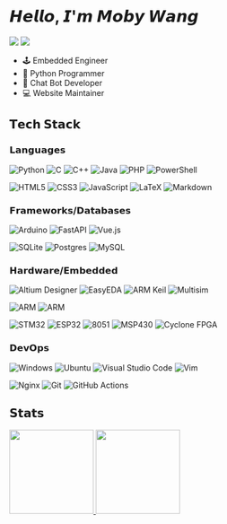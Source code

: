 # 𝙃𝙚𝙡𝙡𝙤, 𝙄'𝙢 𝙈𝙤𝙗𝙮 𝙒𝙖𝙣𝙜

[![](https://img.shields.io/badge/mobyw-%23181717?style=for-the-badge&logo=github)](https://github.com/mobyw)
[![](https://img.shields.io/website?color=0ab9e6&style=for-the-badge&up_message=xiaohei.moe&url=https%3A%2F%2Fxiaohei.moe)](https://xiaohei.moe)

- 🕹️ Embedded Engineer
- 🐍 Python Programmer
- 🤖 Chat Bot Developer
- 💻 Website Maintainer

## 𝗧𝗲𝗰𝗵 𝗦𝘁𝗮𝗰𝗸

### 𝗟𝗮𝗻𝗴𝘂𝗮𝗴𝗲𝘀

![Python](https://img.shields.io/badge/python-3670a0?style=for-the-badge&logo=python&logoColor=ffdd54)
![C](https://img.shields.io/badge/c-%2300599c.svg?style=for-the-badge&logo=c&logoColor=white)
![C++](https://img.shields.io/badge/c++-%2300599c.svg?style=for-the-badge&logo=c%2B%2B&logoColor=white)
![Java](https://img.shields.io/badge/java-%23ed8B00.svg?style=for-the-badge&logo=openjdk&logoColor=white)
![PHP](https://img.shields.io/badge/php-%23777bb4.svg?style=for-the-badge&logo=php&logoColor=white)
![PowerShell](https://img.shields.io/badge/PowerShell-%235391fe.svg?style=for-the-badge&logo=powershell&logoColor=white)

![HTML5](https://img.shields.io/badge/html5-%23e34f26.svg?style=for-the-badge&logo=html5&logoColor=white)
![CSS3](https://img.shields.io/badge/css3-%231572b6.svg?style=for-the-badge&logo=css3&logoColor=white)
![JavaScript](https://img.shields.io/badge/javascript-%23323330.svg?style=for-the-badge&logo=javascript&logoColor=%23f7df1e)
![LaTeX](https://img.shields.io/badge/latex-%23008080.svg?style=for-the-badge&logo=latex&logoColor=white)
![Markdown](https://img.shields.io/badge/markdown-%23000000.svg?style=for-the-badge&logo=markdown&logoColor=white)

### 𝗙𝗿𝗮𝗺𝗲𝘄𝗼𝗿𝗸𝘀/𝗗𝗮𝘁𝗮𝗯𝗮𝘀𝗲𝘀

![Arduino](https://img.shields.io/badge/Arduino-00979D?style=for-the-badge&logo=Arduino&logoColor=white)
![FastAPI](https://img.shields.io/badge/FastAPI-005571?style=for-the-badge&logo=fastapi)
![Vue.js](https://img.shields.io/badge/vuejs-%2335495e.svg?style=for-the-badge&logo=vuedotjs&logoColor=%234FC08D)

![SQLite](https://img.shields.io/badge/sqlite-%2307405e.svg?style=for-the-badge&logo=sqlite&logoColor=white)
![Postgres](https://img.shields.io/badge/postgres-%23316192.svg?style=for-the-badge&logo=postgresql&logoColor=white)
![MySQL](https://img.shields.io/badge/mysql-%234479a1.svg?style=for-the-badge&logo=mysql&logoColor=white)

### 𝗛𝗮𝗿𝗱𝘄𝗮𝗿𝗲/𝗘𝗺𝗯𝗲𝗱𝗱𝗲𝗱

![Altium Designer](https://img.shields.io/badge/Altium%20Designer-%23a5915f.svg?style=for-the-badge&logo=altiumdesigner&logoColor=white)
![EasyEDA](https://img.shields.io/badge/EasyEDA-%231765f6.svg?style=for-the-badge&logo=easyeda&logoColor=white)
![ARM Keil](https://img.shields.io/badge/ARM%20Keil-%23394049.svg?style=for-the-badge&logo=armkeil&logoColor=white)
![Multisim](https://img.shields.io/badge/Multisim-%2357B685.svg?style=for-the-badge&logo=multisim&logoColor=white)

![ARM](https://img.shields.io/badge/ARM-%230091bd.svg?style=for-the-badge&logo=arm&logoColor=white)
![ARM](https://img.shields.io/badge/RISC--V-%23283272.svg?style=for-the-badge&logo=riscv&logoColor=white)

![STM32](https://img.shields.io/badge/STM32-%23ffd200.svg?style=for-the-badge&logo=stmicroelectronics&logoColor=03234b)
![ESP32](https://img.shields.io/badge/ESP32-%23e7352c.svg?style=for-the-badge&logo=espressif&logoColor=white)
![8051](https://img.shields.io/badge/8051-%23cc6201.svg?style=for-the-badge&logoColor=white)
![MSP430](https://img.shields.io/badge/MSP430-%23d60000.svg?style=for-the-badge)
![Cyclone FPGA](https://img.shields.io/badge/Cyclone%20FPGA-%23508583.svg?style=for-the-badge&logo=intel&logoColor=white)

### 𝗗𝗲𝘃𝗢𝗽𝘀

![Windows](https://img.shields.io/badge/Windows-0078D6?style=for-the-badge&logo=windows&logoColor=white)
![Ubuntu](https://img.shields.io/badge/Ubuntu-E95420?style=for-the-badge&logo=ubuntu&logoColor=white)
![Visual Studio Code](https://img.shields.io/badge/Visual%20Studio%20Code-0078d7.svg?style=for-the-badge&logo=visual-studio-code&logoColor=white)
![Vim](https://img.shields.io/badge/VIM-%2311AB00.svg?style=for-the-badge&logo=vim&logoColor=white)

![Nginx](https://img.shields.io/badge/nginx-%23009639.svg?style=for-the-badge&logo=nginx&logoColor=white)
![Git](https://img.shields.io/badge/git-%23F05033.svg?style=for-the-badge&logo=git&logoColor=white)
![GitHub Actions](https://img.shields.io/badge/github%20actions-%232671E5.svg?style=for-the-badge&logo=githubactions&logoColor=white)

## 𝗦𝘁𝗮𝘁𝘀

<p align="justify">
  <a href="https://github.com/mobyw">
    <img
      height="150"
      src="https://github-readme-stats.vercel.app/api?username=mobyw&count_private=true&show_icons=true&custom_title=Github%20Status&show=issues&theme=transparent"
    />
  </a>
   <a href="https://github.com/mobyw">
    <img
      height="150"
      src="https://github-readme-stats.vercel.app/api/top-langs/?username=mobyw&layout=compact&theme=transparent" />
  </a>  
</p>
